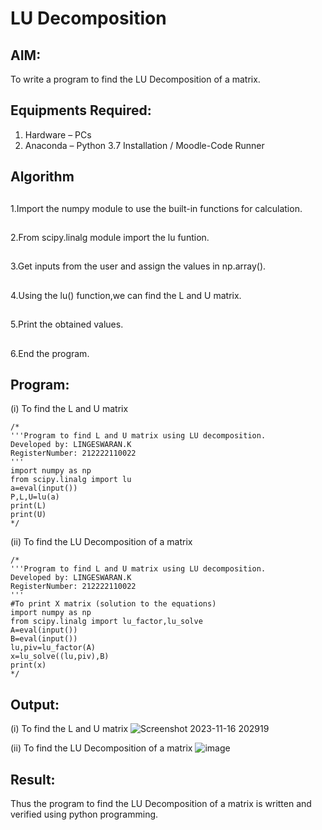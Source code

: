 # LU Decomposition 
## AIM:
To write a program to find the LU Decomposition of a matrix.
## Equipments Required:
1. Hardware – PCs
2. Anaconda – Python 3.7 Installation / Moodle-Code Runner
## Algorithm
##
1.Import the numpy module to use the built-in functions for calculation.
##
2.From scipy.linalg module import the lu funtion.
##
3.Get inputs from the user and assign the values in np.array().
##
4.Using the lu() function,we can find the L and U matrix.
##
5.Print the obtained values.
##
6.End the program.
## Program:
(i) To find the L and U matrix
```
/*
'''Program to find L and U matrix using LU decomposition.
Developed by: LINGESWARAN.K
RegisterNumber: 212222110022
'''
import numpy as np 
from scipy.linalg import lu
a=eval(input())
P,L,U=lu(a)
print(L)
print(U)
*/
```
(ii) To find the LU Decomposition of a matrix
```
/*
'''Program to find L and U matrix using LU decomposition.
Developed by: LINGESWARAN.K
RegisterNumber: 212222110022
'''
#To print X matrix (solution to the equations)
import numpy as np
from scipy.linalg import lu_factor,lu_solve
A=eval(input())
B=eval(input())
lu,piv=lu_factor(A)
x=lu_solve((lu,piv),B)
print(x)
*/
```
## Output:
(i) To find the L and U matrix
![Screenshot 2023-11-16 202919](https://github.com/Lingeswaran04/LU-Decomposition/assets/119103865/6996fff8-49e7-43be-99a0-92ee626d2317)

(ii) To find the LU Decomposition of a matrix
![image](https://github.com/Lingeswaran04/LU-Decomposition/assets/119103865/6a9de95a-6858-4c6e-9393-29145156de74)

## Result:
Thus the program to find the LU Decomposition of a matrix is written and verified using python programming.

